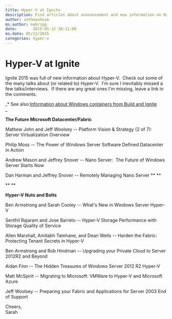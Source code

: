 ```yaml
---
title: Hyper-V at Ignite
description: Find articles about announcement and new information on Hyper-V revealed at Ignite 2015.
author: sethmanheim
ms.author: mabrigg
date:       2015-05-12 18:11:00
ms.date: 05/12/2015
categories: hyper-v
---
```

# Hyper-V at Ignite

Ignite 2015 was full of new information about Hyper-V.  Check out some of the many talks about (or related to) Hyper-V.  I'm sure I inevitably missed a few talks/interviews.  If there are any great ones I'm missing, leave a link in the comments.

 _* See also:[Information about Windows containers from Build and Ignite](/virtualization/community/team-blog/2015/20150511-windows-server-containers-and-hyper-v-containers-debut-at-ignite-and-build "Information about Windows containers from Build and Ignite")  
_

 **The Future Microsoft Datacenter/Fabric**

Mathew John and Jeff Woolsey -- Platform Vision & Strategy (2 of 7): Server Virtualization Overview

Philip Moss -- The Power of Windows Server Software Defined Datacenter in Action

Andrew Mason and Jeffrey Snover -- Nano Server:  The Future of Windows Server Starts Now

Dan Harman and Jeffrey Snover -- Remotely Managing Nano Server
 ** **

 ** **

 **Hyper-V Nuts and Bolts**

Ben Armstrong and Sarah Cooley -- What's New in Windows Server Hyper-V

Senthil Rajaram and Jose Barreto -- Hyper-V Storage Performance with Storage Quality of Service

Allen Marshall, Amitabh Tamhane, and Dean Wells -- Harden the Fabric: Protecting Tenant Secrets in Hyper-V

Ben Armstrong and Rob Hindman -- Upgrading your Private Cloud to Server 2012R2 and Beyond

Aidan Finn -- The Hidden Treasures of Windows Server 2012 R2 Hyper-V

Matt McSpirit -- Migrating to Microsoft: VMWare to Hyper-V and Microsoft Azure

Jeff Woolsey -- Preparing your Fabric and Applications for Server 2003 End of Support

Cheers,  
Sarah
